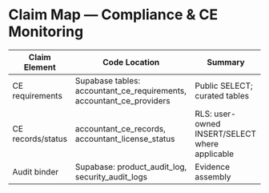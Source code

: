 # Claim Map — Compliance & CE Monitoring

| Claim Element | Code Location | Summary |
|---|---|---|
| CE requirements | Supabase tables: accountant_ce_requirements, accountant_ce_providers | Public SELECT; curated tables |
| CE records/status | accountant_ce_records, accountant_license_status | RLS: user-owned INSERT/SELECT where applicable |
| Audit binder | Supabase: product_audit_log, security_audit_logs | Evidence assembly |
